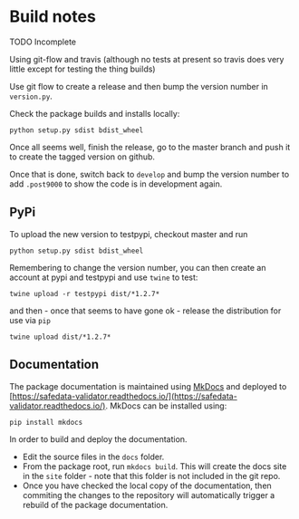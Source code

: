 # Build notes 

TODO Incomplete

Using git-flow and travis (although no tests at present so travis does very little except for testing the thing builds)

Use git flow to create a release and then bump the version number in `version.py`.

Check the package builds and installs locally:

```
python setup.py sdist bdist_wheel
```

Once all seems well,  finish the release, go to the master branch and push it to create the tagged version on github.

Once that is done, switch back to `develop` and bump the version number to add `.post9000` to show the code is in development again.

## PyPi

To upload the new version to testpypi, checkout master and run

```
python setup.py sdist bdist_wheel
```

Remembering to change the version number, you can then create an account at pypi and testpypi and use `twine` to test:

```
twine upload -r testpypi dist/*1.2.7*
```

and then - once that seems to have gone ok - release the distribution for use via `pip`

```
twine upload dist/*1.2.7*
```


## Documentation

The package documentation is maintained using [MkDocs](https://www.mkdocs.org/) and deployed to [https://safedata-validator.readthedocs.io/](https://safedata-validator.readthedocs.io/). MkDocs can be installed using:

```
pip install mkdocs
```


In order to build and deploy the documentation.

* Edit the source files in the `docs` folder.
* From the package root, run `mkdocs build`. This will create the docs site in the `site` folder - note that this folder is not included in the git repo.
* Once you have checked the local copy of the documentation, then commiting the changes to the repository will automatically trigger a rebuild of the package documentation.


